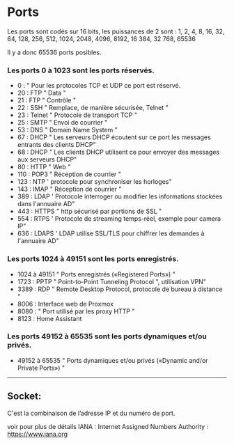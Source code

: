 # Ports

Les ports sont codés sur 16 bits, les puissances de 2 sont : 1, 2, 4, 8, 16, 32, 64, 128, 256, 512, 1024, 2048, 4096, 8192, 16 384, 32 768, 65536


Il y a donc 65536 ports posibles.

### Les ports 0 à 1023 sont les ports réservés.
- 0      :             " Pour les protocoles TCP et UDP ce port est réservé.
- 20     :   FTP       " Data "
- 21     :   FTP       " Contrôle "
- 22     :   SSH       " Remplace, de manière sécurisée, Telnet "
- 23     :   Telnet    " Protocole de transport TCP "
- 25     :   SMTP      " Envoi de courrier "
- 53     :   DNS       " Domain Name System "
- 67     :   DHCP      " Les serveurs DHCP écoutent sur ce port les messages entrants des clients DHCP"
- 68     :   DHCP      " Les clients DHCP utilisent ce pour envoyer des messages aux serveurs DHCP"
- 80     :   HTTP      " Web "
- 110    :   POP3      " Réception de courrier "
- 123    :   NTP       ' protocole pour synchroniser les horloges"
- 143    :   IMAP      " Réception de courrier "
- 389    :   LDAP      ' Protocole interroger ou modifier les informations stockées dans l'annuaire AD"
- 443    :   HTTPS     " http sécurisé par portions de SSL "
- 554    :   RTPS      ' Protocole de streaming temps-réel, exemple pour camera IP"
- 636    :   LDAPS     ' LDAP utilise SSL/TLS pour chiffrer les demandes à l'annuaire AD"

### Les ports 1024 à 49151 sont les ports enregistrés.
- 1024 à 49151         " Ports enregistrés («Registered Ports») "
- 1723   :   PPTP      " Point-to-Point Tunneling Protocol ", utilisation VPN"
- 3389   :   RDP       " Remote Desktop Protocol, protocole de bureau à distance "
- 8006   :   Interface web de Proxmox
- 8080   :             " Port utilisé par les proxy HTTP "
- 8123   :   Home Assistant

### Les ports 49152 à 65535 sont les ports dynamiques et/ou privés.
- 49152 à 65535        " Ports dynamiques et/ou privés («Dynamic and/or Private Ports») "

----

## Socket:

C'est la combinaison de l’adresse IP et du numéro de port.

voir pour plus de détails IANA :  Internet Assigned Numbers Authority    : https://www.iana.org

